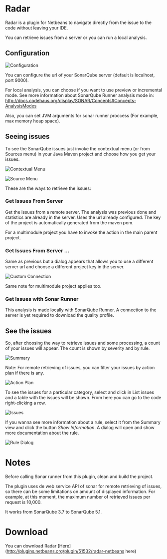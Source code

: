 # Radar

Radar is a plugin for Netbeans to navigate directly from the issue to the code without leaving your IDE.

You can retrieve issues from a server or you can run a local analysis.

## Configuration

![Configuration](http://wiki.radar-netbeans.googlecode.com/hg/images/radar-2.2/configuration.png)

You can configure the url of your SonarQube server (default is localhost, port 9000).

For local analysis, you can choose if you want to use preview or incremental mode. See more information about SonarQube Runner analysis mode in: http://docs.codehaus.org/display/SONAR/Concepts#Concepts-AnalysisModes

Also, you can set JVM arguments for sonar runner proccess (For example, max memory heap space).

## Seeing issues

To see the SonarQube issues just invoke the contextual menu (or from Sources menu) in your Java Maven project and choose how you get your issues. 

![Contextual Menu](http://wiki.radar-netbeans.googlecode.com/hg/images/radar-2.1/contextMenu.png)

![Source Menu](http://wiki.radar-netbeans.googlecode.com/hg/images/radar-2.1/sourcesMenu.png)

These are the ways to retrieve the issues:

### Get Issues From Server

Get the issues from a remote server. The analysis was previous done and statistics are already in the server. Uses the url already configured.
The key of the project is automatically generated from the maven pom.

For a multimodule project you have to invoke the action in the main parent project.

### Get Issues From Server ...

Same as previous but a dialog appears that allows you to use a different server url and choose a different project key in the server.

![Custom Connection](http://wiki.radar-netbeans.googlecode.com/hg/images/radar-2.1/custom.png)

Same note for multimodule project applies too.

### Get Issues with Sonar Runner

This analysis is made locally with SonarQube Runner. A connection to the server is yet required to download the quality profile.

## See the issues

So, after choosing the way to retrieve issues and some processing, a count of your issues will appear. The count is shown by severity and by rule.

![Summary](http://wiki.radar-netbeans.googlecode.com/hg/images/radar-2.1/summary.png)

Note: For remote retrieving of issues, you can filter your issues by action plan if there is any.

![Action Plan](http://wiki.radar-netbeans.googlecode.com/hg/images/radar-2.1/actionPlan.png)

To see the issues for a particular category, select and click in List issues and a table with the issues will be shown. From here you can go to the code 
right-clicking a row.

![Issues](http://wiki.radar-netbeans.googlecode.com/hg/images/radar-2.1/issues.png)

If you wanna see more information about a rule, select it from the Summary view and click the button *Show Information*. A dialog will open and show more documentation about the rule.

![Rule Dialog](http://wiki.radar-netbeans.googlecode.com/hg/images/radar-2.1/ruleDialog.png)

# Notes

Before calling Sonar runner from this plugin, clean and build the project.

The plugin uses de web service API of sonar for remote retrieving of issues, so there can be some limitations on amount of displayed information. For example, at this moment, the maximum number of retrieved issues per request is 10,000.

It works from SonarQube 3.7 to SonarQube 5.1.

# Download

You can download Radar [Here](http://plugins.netbeans.org/plugin/51532/radar-netbeans here)

